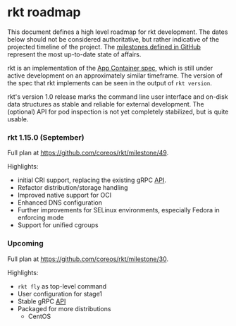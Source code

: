 # rkt roadmap

This document defines a high level roadmap for rkt development.
The dates below should not be considered authoritative, but rather indicative of the projected timeline of the project.
The [milestones defined in GitHub](https://github.com/coreos/rkt/milestones) represent the most up-to-date state of affairs.

rkt is an implementation of the [App Container spec](https://github.com/appc/spec), which is still under active development on an approximately similar timeframe.
The version of the spec that rkt implements can be seen in the output of `rkt version`.

rkt's version 1.0 release marks the command line user interface and on-disk data structures as stable and reliable for external development. The (optional) API for pod inspection is not yet completely stabilized, but is quite usable.

### rkt 1.15.0 (September)

Full plan at https://github.com/coreos/rkt/milestone/49.

Highlights:
- initial CRI support, replacing the existing gRPC [API](https://github.com/coreos/rkt/tree/master/api/v1alpha).
- Refactor distribution/storage handling
- Improved native support for OCI
- Enhanced DNS configuration
- Further improvements for SELinux environments, especially Fedora in enforcing mode
- Support for unified cgroups

### Upcoming

Full plan at https://github.com/coreos/rkt/milestone/30.

Highlights:
- `rkt fly` as top-level command
- User configuration for stage1
- Stable gRPC [API](https://github.com/coreos/rkt/tree/master/api/v1alpha)
- Packaged for more distributions
  - CentOS
